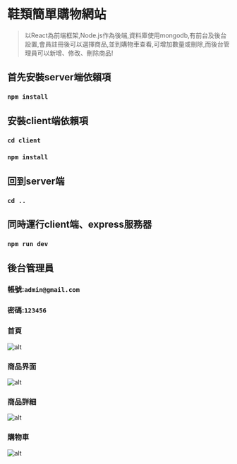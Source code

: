 # 鞋類簡單購物網站
> 以React為前端框架,Node.js作為後端,資料庫使用mongodb,有前台及後台設置,會員註冊後可以選擇商品,並到購物車查看,可增加數量或刪除,而後台管理員可以新增、修改、刪除商品!

## 首先安裝server端依賴項 
### `npm install`

## 安裝client端依賴項  
### `cd client`
### `npm install`

## 回到server端
### `cd ..`

## 同時運行client端、express服務器
### `npm run dev`


## 後台管理員
### 帳號:`admin@gmail.com`
### 密碼:`123456`





### 首頁

![alt](https://res.cloudinary.com/dslx287d8/image/upload/v1616390108/ecommerce/rd01_cdxx1f.png)

### 商品界面 

![alt](https://res.cloudinary.com/dslx287d8/image/upload/v1616390108/ecommerce/rd02_fqsrg0.png)

### 商品詳細 

![alt](https://res.cloudinary.com/dslx287d8/image/upload/v1616392941/ecommerce/rd03_amkpys.png)

### 購物車 

![alt](https://res.cloudinary.com/dslx287d8/image/upload/v1616392941/ecommerce/rd04_jj4spi.png)
